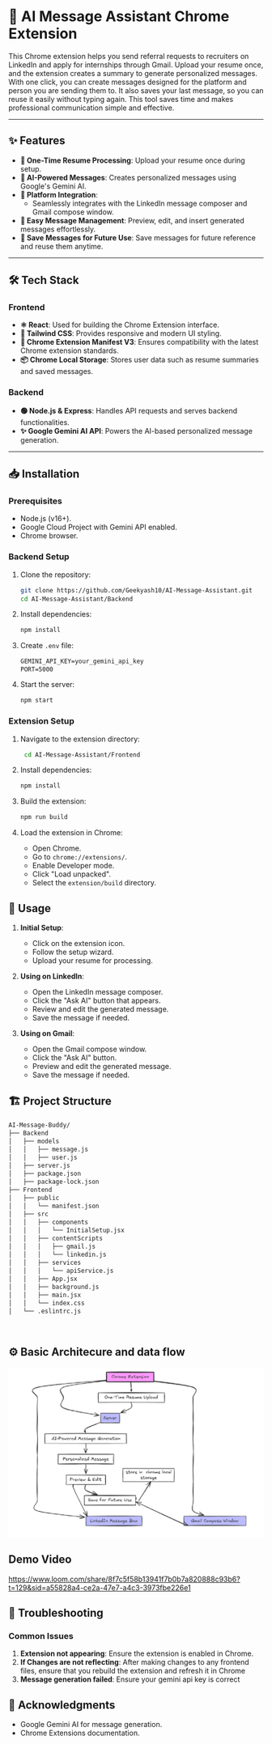# 🌟 AI Message Assistant Chrome Extension

This Chrome extension helps you send referral requests to recruiters on LinkedIn and apply for internships through Gmail. Upload your resume once, and the extension creates a summary to generate personalized messages. With one click, you can create messages designed for the platform and person you are sending them to. It also saves your last message, so you can reuse it easily without typing again. This tool saves time and makes professional communication simple and effective.

---

## ✨ Features

- **📁 One-Time Resume Processing**: Upload your resume once during setup.
- **🤖 AI-Powered Messages**: Creates personalized messages using Google's Gemini AI.
- **🔗 Platform Integration**:
  - Seamlessly integrates with the LinkedIn message composer and Gmail compose window.
- **📝 Easy Message Management**: Preview, edit, and insert generated messages effortlessly.
- **💾 Save Messages for Future Use**: Save messages for future reference and reuse them anytime.

---

## 🛠️ Tech Stack

### Frontend
- **⚛️ React**: Used for building the Chrome Extension interface.
- **🎨 Tailwind CSS**: Provides responsive and modern UI styling.
- **🧩 Chrome Extension Manifest V3**: Ensures compatibility with the latest Chrome extension standards.
- **📦 Chrome Local Storage**: Stores user data such as resume summaries and saved messages.

### Backend
- **🟢 Node.js & Express**: Handles API requests and serves backend functionalities.
- **✨ Google Gemini AI API**: Powers the AI-based personalized message generation.

---

## 📥 Installation

### Prerequisites

- Node.js (v16+).
- Google Cloud Project with Gemini API enabled.
- Chrome browser.

### Backend Setup

1. Clone the repository:
   ```bash
   git clone https://github.com/Geekyash10/AI-Message-Assistant.git
   cd AI-Message-Assistant/Backend
   ```

2. Install dependencies:
   ```bash
   npm install
   ```

3. Create `.env` file:
   ```env
   GEMINI_API_KEY=your_gemini_api_key
   PORT=5000
   ```

4. Start the server:
   ```bash
   npm start
   ```

### Extension Setup

1. Navigate to the extension directory:
   ```bash
    cd AI-Message-Assistant/Frontend
   ```

2. Install dependencies:
   ```bash
   npm install
   ```

3. Build the extension:
   ```bash
   npm run build
   ```

4. Load the extension in Chrome:
   - Open Chrome.
   - Go to `chrome://extensions/`.
   - Enable Developer mode.
   - Click "Load unpacked".
   - Select the `extension/build` directory.

## 🚀 Usage
1. **Initial Setup**:  
   - Click on the extension icon.  
   - Follow the setup wizard.  
   - Upload your resume for processing.  

2. **Using on LinkedIn**:  
   - Open the LinkedIn message composer.  
   - Click the "Ask AI" button that appears.  
   - Review and edit the generated message.  
   - Save the message if needed.  

3. **Using on Gmail**:  
   - Open the Gmail compose window.  
   - Click the "Ask AI" button.  
   - Preview and edit the generated message.  
   - Save the message if needed.  

## 🏗️ Project Structure

```
AI-Message-Buddy/
├── Backend
│   ├── models
│   │   ├── message.js
│   │   ├── user.js
│   ├── server.js
│   ├── package.json
│   ├── package-lock.json
├── Frontend
│   ├── public
│   │   └── manifest.json
│   ├── src
│   │   ├── components
│   │   │   └── InitialSetup.jsx
│   │   ├── contentScripts
│   │   │   ├── gmail.js
│   │   │   └── linkedin.js
│   │   ├── services
│   │   │   └── apiService.js
│   │   ├── App.jsx
│   │   ├── background.js
│   │   ├── main.jsx
│   │   └── index.css
│   └── .eslintrc.js
    


```
## ⚙️ Basic Architecure and data flow
![!\[alt text\](<E:\chrome extension\model.png>)](model.png)

## Demo Video
https://www.loom.com/share/8f7c5f58b13941f7b0b7a820888c93b6?t=129&sid=a55828a4-ce2a-47e7-a4c3-3973fbe226e1

## 🐛 Troubleshooting

### Common Issues

1. **Extension not appearing**: Ensure the extension is enabled in Chrome.
2. **If Changes are not reflecting**: After making changes to any frontend files, ensure that you rebuild the extension and refresh it in Chrome
3. **Message generation failed**: Ensure your gemini api key is correct 


## 🙌 Acknowledgments

- Google Gemini AI for message generation.
- Chrome Extensions documentation.

